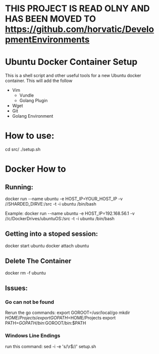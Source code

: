 # THIS PROJECT IS READ OLNY AND HAS BEEN MOVED TO https://github.com/horvatic/DevelopmentEnvironments

# Ubuntu Docker Container Setup
This is a shell script and other useful tools for a new Ubuntu docker container.
This will add the follow
- Vim
  - Vundle
  - Golang Plugin
- Wget
- Git
- Golang Environment 

# How to use:
cd src/
./setup.sh

# Docker How to

## Running:
docker run --name ubuntu -e HOST_IP=YOUR_HOST_IP -v //SHARDED_DIRVE:/src -t -i ubuntu /bin/bash

Example:
docker run --name ubuntu -e HOST_IP=192.168.56.1 -v //c/DockerDrives/ubuntuOS:/src -t -i ubuntu /bin/bash

## Getting into a stoped session:
docker start ubuntu
docker attach ubuntu

## Delete The Container
docker rm -f ubuntu

## Issues:

### Go can not be found
Rerun the go commands:
export GOROOT=/usr/local/go
mkdir $HOME/Projects/
export GOPATH=$HOME/Projects
export PATH=$GOPATH/bin:$GOROOT/bin:$PATH

### Windows Line Endings
run this command:
sed -i -e 's/\r$//' setup.sh
